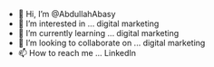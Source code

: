 - 👋 Hi, I’m @AbdullahAbasy
- 👀 I’m interested in ... digital marketing 
- 🌱 I’m currently learning ... digital marketing 
- 💞️ I’m looking to collaborate on ... digital marketing 
- 📫 How to reach me ... LinkedIn 

<!---
AbdullahAbasy/AbdullahAbasy is a ✨ special ✨ repository because its `README.md` (this file) appears on your GitHub profile.
You can click the Preview link to take a look at your changes.
--->
